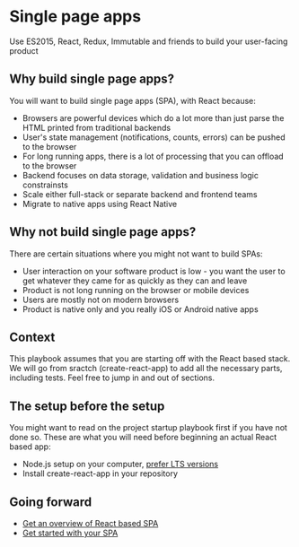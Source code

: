 # Single page apps
Use ES2015, React, Redux, Immutable and friends to build your user-facing product

## Why build single page apps?
You will want to build single page apps (SPA), with React because:
-  Browsers are powerful devices which do a lot more than just parse the HTML printed from traditional backends
-  User's state management (notifications, counts, errors) can be pushed to the browser
-  For long running apps, there is a lot of processing that you can offload to the browser
-  Backend focuses on data storage, validation and business logic constrainsts
-  Scale either full-stack or separate backend and frontend teams
-  Migrate to native apps using React Native

## Why not build single page apps?
There are certain situations where you might not want to build SPAs:
-  User interaction on your software product is low - you want the user to get whatever they came for as quickly as they can and leave
-  Product is not long running on the browser or mobile devices
-  Users are mostly not on modern browsers
-  Product is native only and you really iOS or Android native apps

## Context
This playbook assumes that you are starting off with the React based stack. We will go from sractch (create-react-app) to add all the necessary parts, including tests. Feel free to jump in and out of sections.

## The setup before the setup
You might want to read on the project startup playbook first if you have not done so. These are what you will need before beginning an actual React based app:
-  Node.js setup on your computer, [prefer LTS versions](https://nodejs.org/en/download/)
-  Install create-react-app in your repository

## Going forward
-  [Get an overview of React based SPA](Overview-of-React-SPA.md)
-  [Get started with your SPA](Start-with-React.md)